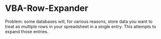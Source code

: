# VBA-Row-Expander
Problem: some databases will, for various reasons, store data you want to treat as multiple rows in your spreadsheet in a single entry. This attempts to expand those entries.
